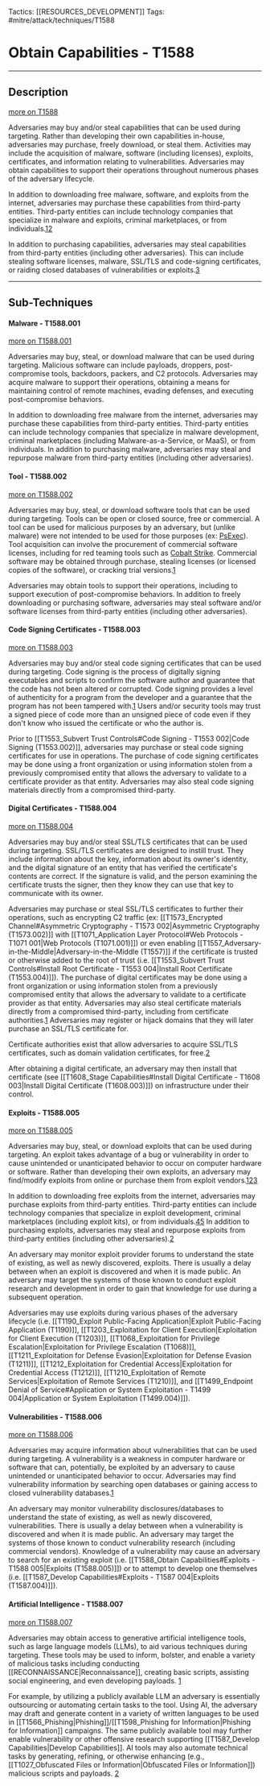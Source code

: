 Tactics: [[RESOURCES_DEVELOPMENT]]
Tags: #mitre/attack/techniques/T1588 

# Obtain Capabilities - T1588
---
## Description
[more on T1588](https://attack.mitre.org/techniques/T1588)

Adversaries may buy and/or steal capabilities that can be used during targeting. Rather than developing their own capabilities in-house, adversaries may purchase, freely download, or steal them. Activities may include the acquisition of malware, software (including licenses), exploits, certificates, and information relating to vulnerabilities. Adversaries may obtain capabilities to support their operations throughout numerous phases of the adversary lifecycle.

In addition to downloading free malware, software, and exploits from the internet, adversaries may purchase these capabilities from third-party entities. Third-party entities can include technology companies that specialize in malware and exploits, criminal marketplaces, or from individuals.[1](https://www.nytimes.com/2013/07/14/world/europe/nations-buying-as-hackers-sell-computer-flaws.html)[2](https://citizenlab.ca/2016/08/million-dollar-dissident-iphone-zero-day-nso-group-uae/)

In addition to purchasing capabilities, adversaries may steal capabilities from third-party entities (including other adversaries). This can include stealing software licenses, malware, SSL/TLS and code-signing certificates, or raiding closed databases of vulnerabilities or exploits.[3](https://threatpost.com/final-report-diginotar-hack-shows-total-compromise-ca-servers-103112/77170/)

---
## Sub-Techniques

#### Malware - T1588.001
[more on T1588.001](https://attack.mitre.org/techniques/T1588/001)

Adversaries may buy, steal, or download malware that can be used during targeting. Malicious software can include payloads, droppers, post-compromise tools, backdoors, packers, and C2 protocols. Adversaries may acquire malware to support their operations, obtaining a means for maintaining control of remote machines, evading defenses, and executing post-compromise behaviors.

In addition to downloading free malware from the internet, adversaries may purchase these capabilities from third-party entities. Third-party entities can include technology companies that specialize in malware development, criminal marketplaces (including Malware-as-a-Service, or MaaS), or from individuals. In addition to purchasing malware, adversaries may steal and repurpose malware from third-party entities (including other adversaries).

#### Tool - T1588.002
[more on T1588.002](https://attack.mitre.org/techniques/T1588/002)

Adversaries may buy, steal, or download software tools that can be used during targeting. Tools can be open or closed source, free or commercial. A tool can be used for malicious purposes by an adversary, but (unlike malware) were not intended to be used for those purposes (ex: [PsExec](https://attack.mitre.org/software/S0029)). Tool acquisition can involve the procurement of commercial software licenses, including for red teaming tools such as [Cobalt Strike](https://attack.mitre.org/software/S0154). Commercial software may be obtained through purchase, stealing licenses (or licensed copies of the software), or cracking trial versions.[1](https://www.recordedfuture.com/identifying-cobalt-strike-servers/)

Adversaries may obtain tools to support their operations, including to support execution of post-compromise behaviors. In addition to freely downloading or purchasing software, adversaries may steal software and/or software licenses from third-party entities (including other adversaries).

#### Code Signing Certificates - T1588.003
[more on T1588.003](https://attack.mitre.org/techniques/T1588/003)

Adversaries may buy and/or steal code signing certificates that can be used during targeting. Code signing is the process of digitally signing executables and scripts to confirm the software author and guarantee that the code has not been altered or corrupted. Code signing provides a level of authenticity for a program from the developer and a guarantee that the program has not been tampered with.[1](https://en.wikipedia.org/wiki/Code_signing) Users and/or security tools may trust a signed piece of code more than an unsigned piece of code even if they don't know who issued the certificate or who the author is.

Prior to [[T1553_Subvert Trust Controls#Code Signing - T1553 002|Code Signing (T1553.002)]], adversaries may purchase or steal code signing certificates for use in operations. The purchase of code signing certificates may be done using a front organization or using information stolen from a previously compromised entity that allows the adversary to validate to a certificate provider as that entity. Adversaries may also steal code signing materials directly from a compromised third-party.

#### Digital Certificates - T1588.004
[more on T1588.004](https://attack.mitre.org/techniques/T1588/004)

Adversaries may buy and/or steal SSL/TLS certificates that can be used during targeting. SSL/TLS certificates are designed to instill trust. They include information about the key, information about its owner's identity, and the digital signature of an entity that has verified the certificate's contents are correct. If the signature is valid, and the person examining the certificate trusts the signer, then they know they can use that key to communicate with its owner.

Adversaries may purchase or steal SSL/TLS certificates to further their operations, such as encrypting C2 traffic (ex: [[T1573_Encrypted Channel#Asymmetric Cryptography - T1573 002|Asymmetric Cryptography (T1573.002)]] with [[T1071_Application Layer Protocol#Web Protocols - T1071 001|Web Protocols (T1071.001)]]) or even enabling [[T1557_Adversary-in-the-Middle|Adversary-in-the-Middle (T1557)]] if the certificate is trusted or otherwise added to the root of trust (i.e. [[T1553_Subvert Trust Controls#Install Root Certificate - T1553 004|Install Root Certificate (T1553.004)]]). The purchase of digital certificates may be done using a front organization or using information stolen from a previously compromised entity that allows the adversary to validate to a certificate provider as that entity. Adversaries may also steal certificate materials directly from a compromised third-party, including from certificate authorities.[1](https://threatpost.com/final-report-diginotar-hack-shows-total-compromise-ca-servers-103112/77170/) Adversaries may register or hijack domains that they will later purchase an SSL/TLS certificate for.

Certificate authorities exist that allow adversaries to acquire SSL/TLS certificates, such as domain validation certificates, for free.[2](https://letsencrypt.org/docs/faq/)

After obtaining a digital certificate, an adversary may then install that certificate (see [[T1608_Stage Capabilities#Install Digital Certificate - T1608 003|Install Digital Certificate (T1608.003)]]) on infrastructure under their control.

#### Exploits - T1588.005
[more on T1588.005](https://attack.mitre.org/techniques/T1588/005)

Adversaries may buy, steal, or download exploits that can be used during targeting. An exploit takes advantage of a bug or vulnerability in order to cause unintended or unanticipated behavior to occur on computer hardware or software. Rather than developing their own exploits, an adversary may find/modify exploits from online or purchase them from exploit vendors.[1](https://www.exploit-db.com/)[2](https://www.wired.co.uk/article/darkhotel-hacking-team-cyber-espionage)[3](https://www.nytimes.com/2013/07/14/world/europe/nations-buying-as-hackers-sell-computer-flaws.html)

In addition to downloading free exploits from the internet, adversaries may purchase exploits from third-party entities. Third-party entities can include technology companies that specialize in exploit development, criminal marketplaces (including exploit kits), or from individuals.[4](https://citizenlab.ca/2016/08/million-dollar-dissident-iphone-zero-day-nso-group-uae/)[5](https://www.vice.com/en/article/3kx5y3/uzbekistan-hacking-operations-uncovered-due-to-spectacularly-bad-opsec) In addition to purchasing exploits, adversaries may steal and repurpose exploits from third-party entities (including other adversaries).[2](https://www.wired.co.uk/article/darkhotel-hacking-team-cyber-espionage)

An adversary may monitor exploit provider forums to understand the state of existing, as well as newly discovered, exploits. There is usually a delay between when an exploit is discovered and when it is made public. An adversary may target the systems of those known to conduct exploit research and development in order to gain that knowledge for use during a subsequent operation.

Adversaries may use exploits during various phases of the adversary lifecycle (i.e. [[T1190_Exploit Public-Facing Application|Exploit Public-Facing Application (T1190)]], [[T1203_Exploitation for Client Execution|Exploitation for Client Execution (T1203)]], [[T1068_Exploitation for Privilege Escalation|Exploitation for Privilege Escalation (T1068)]], [[T1211_Exploitation for Defense Evasion|Exploitation for Defense Evasion (T1211)]], [[T1212_Exploitation for Credential Access|Exploitation for Credential Access (T1212)]], [[T1210_Exploitation of Remote Services|Exploitation of Remote Services (T1210)]], and [[T1499_Endpoint Denial of Service#Application or System Exploitation - T1499 004|Application or System Exploitation (T1499.004)]]).

#### Vulnerabilities - T1588.006
[more on T1588.006](https://attack.mitre.org/techniques/T1588/006)

Adversaries may acquire information about vulnerabilities that can be used during targeting. A vulnerability is a weakness in computer hardware or software that can, potentially, be exploited by an adversary to cause unintended or unanticipated behavior to occur. Adversaries may find vulnerability information by searching open databases or gaining access to closed vulnerability databases.[1](https://nvd.nist.gov/)

An adversary may monitor vulnerability disclosures/databases to understand the state of existing, as well as newly discovered, vulnerabilities. There is usually a delay between when a vulnerability is discovered and when it is made public. An adversary may target the systems of those known to conduct vulnerability research (including commercial vendors). Knowledge of a vulnerability may cause an adversary to search for an existing exploit (i.e. [[T1588_Obtain Capabilities#Exploits - T1588 005|Exploits (T1588.005)]]) or to attempt to develop one themselves (i.e. [[T1587_Develop Capabilities#Exploits - T1587 004|Exploits (T1587.004)]]).


#### Artificial Intelligence - T1588.007
[more on T1588.007](https://attack.mitre.org/techniques/T1588/007)

Adversaries may obtain access to generative artificial intelligence tools, such as large language models (LLMs), to aid various techniques during targeting. These tools may be used to inform, bolster, and enable a variety of malicious tasks including conducting [[RECONNAISSANCE|Reconnaissance]], creating basic scripts, assisting social engineering, and even developing payloads. [1](https://www.microsoft.com/en-us/security/blog/2024/02/14/staying-ahead-of-threat-actors-in-the-age-of-ai/)

For example, by utilizing a publicly available LLM an adversary is essentially outsourcing or automating certain tasks to the tool. Using AI, the adversary may draft and generate content in a variety of written languages to be used in [[T1566_Phishing|Phishing]]/[[T1598_Phishing for Information|Phishing for Information]] campaigns. The same publicly available tool may further enable vulnerability or other offensive research supporting [[T1587_Develop Capabilities|Develop Capabilities]]. AI tools may also automate technical tasks by generating, refining, or otherwise enhancing (e.g., [[T1027_Obfuscated Files or Information|Obfuscated Files or Information]]) malicious scripts and payloads. [2](https://openai.com/blog/disrupting-malicious-uses-of-ai-by-state-affiliated-threat-actors)

